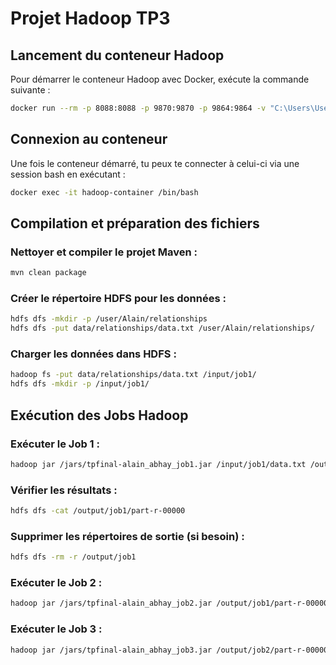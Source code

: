 # Projet Hadoop TP3

## Lancement du conteneur Hadoop

Pour démarrer le conteneur Hadoop avec Docker, exécute la commande suivante :

```bash
docker run --rm -p 8088:8088 -p 9870:9870 -p 9864:9864 -v "C:\Users\User\Desktop\BigData\hadoop-tp3\data:/data" -v "C:\Users\User\Desktop\BigData\hadoop-tp3\jars:/jars" --name hadoop-container hadoop-image 
```
## Connexion au conteneur
Une fois le conteneur démarré, tu peux te connecter à celui-ci via une session bash en exécutant :

```bash
docker exec -it hadoop-container /bin/bash
```
##  Compilation et préparation des fichiers
### Nettoyer et compiler le projet Maven :
```bash
mvn clean package
```
### Créer le répertoire HDFS pour les données :
```bash
hdfs dfs -mkdir -p /user/Alain/relationships
hdfs dfs -put data/relationships/data.txt /user/Alain/relationships/

```
### Charger les données dans HDFS :
```bash
hadoop fs -put data/relationships/data.txt /input/job1/
hdfs dfs -mkdir -p /input/job1/
```
## Exécution des Jobs Hadoop
### Exécuter le Job 1 :
```bash
hadoop jar /jars/tpfinal-alain_abhay_job1.jar /input/job1/data.txt /output/job1
```
### Vérifier les résultats :
```bash
hdfs dfs -cat /output/job1/part-r-00000
```
### Supprimer les répertoires de sortie (si besoin) :
```bash
hdfs dfs -rm -r /output/job1
```
### Exécuter le Job 2 :
```bash
hadoop jar /jars/tpfinal-alain_abhay_job2.jar /output/job1/part-r-00000 /output/job2
```
### Exécuter le Job 3 :
```bash
hadoop jar /jars/tpfinal-alain_abhay_job3.jar /output/job2/part-r-00000 /output/job3
```
